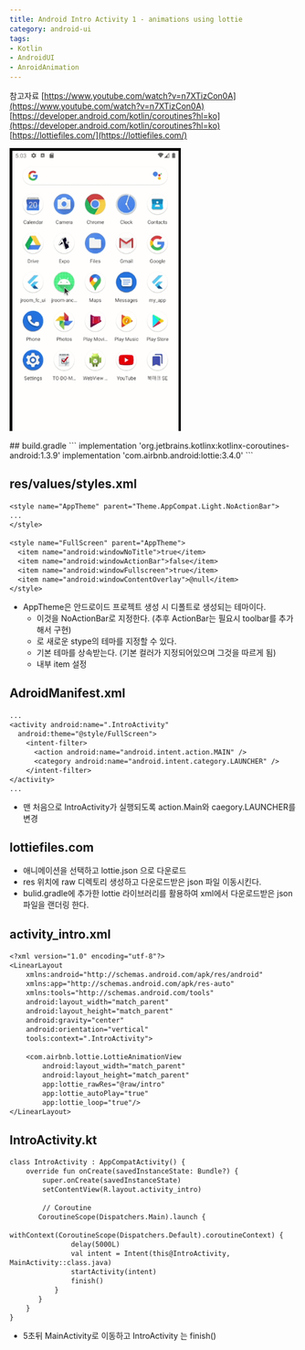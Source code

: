 ```yaml
---
title: Android Intro Activity 1 - animations using lottie
category: android-ui
tags:
- Kotlin
- AndroidUI
- AnroidAnimation
---
```


참고자료
[https://www.youtube.com/watch?v=n7XTizCon0A](https://www.youtube.com/watch?v=n7XTizCon0A)
[https://developer.android.com/kotlin/coroutines?hl=ko](https://developer.android.com/kotlin/coroutines?hl=ko)
[https://lottiefiles.com/](https://lottiefiles.com/)


<p float="center">
  <img src="/assets/images/gif/2020-10-2017-03.gif" width="300" />
</p>
## build.gradle
```
implementation 'org.jetbrains.kotlinx:kotlinx-coroutines-android:1.3.9'
implementation 'com.airbnb.android:lottie:3.4.0'
```

## res/values/styles.xml
```
<style name="AppTheme" parent="Theme.AppCompat.Light.NoActionBar">
...
</style>

<style name="FullScreen" parent="AppTheme">
  <item name="android:windowNoTitle">true</item>
  <item name="android:windowActionBar">false</item>
  <item name="android:windowFullscreen">true</item>
  <item name="android:windowContentOverlay">@null</item>
</style>
```
* AppTheme은 안드로이드 프로젝트 생성 시 디폴트로 생성되는 테마이다.    
	* 이것을 NoActionBar로 지정한다. (추후 ActionBar는 필요시 toolbar를 추가해서 구현)   
	*  로 새로운 stype의 테마를 지정할 수 있다.    
	* 기본 테마를 상속받는다.  (기본 컬러가 지정되어있으며 그것을 따르게 됨)   
	* 내부 item 설정   

## AdroidManifest.xml
```
...
<activity android:name=".IntroActivity"
  android:theme="@style/FullScreen">
    <intent-filter>
      <action android:name="android.intent.action.MAIN" />
      <category android:name="android.intent.category.LAUNCHER" />
    </intent-filter>
</activity>
...
```
*  맨 처음으로 IntroActivity가 실행되도록 action.Main와 caegory.LAUNCHER를 변경   

## lottiefiles.com
* 애니메이션을 선택하고 lottie.json 으로 다운로드   
* res 위치에 raw 디렉토리 생성하고 다운로드받은 json 파일 이동시킨다. 
* bulid.gradle에 추가한 lottie 라이브러리를 활용하여 xml에서 다운로드받은 json 파일을 랜더링 한다.    

## activity_intro.xml
```
<?xml version="1.0" encoding="utf-8"?>
<LinearLayout
    xmlns:android="http://schemas.android.com/apk/res/android"
    xmlns:app="http://schemas.android.com/apk/res-auto"
    xmlns:tools="http://schemas.android.com/tools"
    android:layout_width="match_parent"
    android:layout_height="match_parent"
    android:gravity="center"
    android:orientation="vertical"
    tools:context=".IntroActivity">

    <com.airbnb.lottie.LottieAnimationView
        android:layout_width="match_parent"
        android:layout_height="match_parent"
        app:lottie_rawRes="@raw/intro"
        app:lottie_autoPlay="true"
        app:lottie_loop="true"/>
</LinearLayout>
```

## IntroActivity.kt
```
class IntroActivity : AppCompatActivity() {
    override fun onCreate(savedInstanceState: Bundle?) {
        super.onCreate(savedInstanceState)
        setContentView(R.layout.activity_intro)
        
        // Coroutine
       CoroutineScope(Dispatchers.Main).launch {
           withContext(CoroutineScope(Dispatchers.Default).coroutineContext) {
               delay(5000L)
               val intent = Intent(this@IntroActivity, MainActivity::class.java)
               startActivity(intent)
               finish()
           }
       }
    }
}

```
* 5초뒤 MainActivity로 이동하고 IntroActivity 는 finish()   


##
